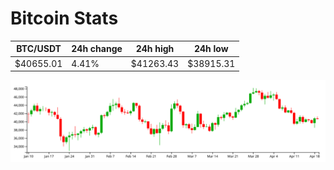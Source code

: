 # Bitcoin Stats

BTC/USDT|24h change|24h high|24h low|
|---|---|---|---|
|$40655.01|4.41%|$41263.43|$38915.31|

<img src="./chart.svg">
